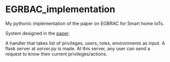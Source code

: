 # EGRBAC_implementation
My pythonic implementation of the paper on EGBRAC for Smart home IoTs.

System designed in the [paper](https://profsandhu.com/confrnc/misconf/safwa-iri20.pdf).

A handler that takes list of privileges, users, roles, environments as input. 
A flask server at _server.py_ is made. At this server, any user can send a request to know their current privileges/actions.
